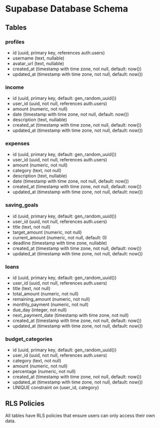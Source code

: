 
# Supabase Database Schema

## Tables

### profiles
- id (uuid, primary key, references auth.users)
- username (text, nullable)
- avatar_url (text, nullable)
- created_at (timestamp with time zone, not null, default: now())
- updated_at (timestamp with time zone, not null, default: now())

### income
- id (uuid, primary key, default: gen_random_uuid())
- user_id (uuid, not null, references auth.users)
- amount (numeric, not null)
- date (timestamp with time zone, not null, default: now())
- description (text, nullable)
- created_at (timestamp with time zone, not null, default: now())
- updated_at (timestamp with time zone, not null, default: now())

### expenses
- id (uuid, primary key, default: gen_random_uuid())
- user_id (uuid, not null, references auth.users)
- amount (numeric, not null)
- category (text, not null)
- description (text, nullable)
- date (timestamp with time zone, not null, default: now())
- created_at (timestamp with time zone, not null, default: now())
- updated_at (timestamp with time zone, not null, default: now())

### saving_goals
- id (uuid, primary key, default: gen_random_uuid())
- user_id (uuid, not null, references auth.users)
- title (text, not null)
- target_amount (numeric, not null)
- current_amount (numeric, not null, default: 0)
- deadline (timestamp with time zone, nullable)
- created_at (timestamp with time zone, not null, default: now())
- updated_at (timestamp with time zone, not null, default: now())

### loans
- id (uuid, primary key, default: gen_random_uuid())
- user_id (uuid, not null, references auth.users)
- title (text, not null)
- total_amount (numeric, not null)
- remaining_amount (numeric, not null)
- monthly_payment (numeric, not null)
- due_day (integer, not null)
- next_payment_date (timestamp with time zone, not null)
- created_at (timestamp with time zone, not null, default: now())
- updated_at (timestamp with time zone, not null, default: now())

### budget_categories
- id (uuid, primary key, default: gen_random_uuid())
- user_id (uuid, not null, references auth.users)
- category (text, not null)
- amount (numeric, not null)
- percentage (numeric, not null)
- created_at (timestamp with time zone, not null, default: now())
- updated_at (timestamp with time zone, not null, default: now())
- UNIQUE constraint on (user_id, category)

## RLS Policies

All tables have RLS policies that ensure users can only access their own data.
